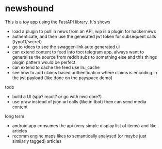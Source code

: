 # newshound

This is a toy app using the FastAPI library. It's shows

+ load a plugin to pull in news from an API, wip is a plugin for hackernews
+ authenticate, and then use the generated jwt token for subsequent calls (typo11/secret)
+ go to /docs to see the swagger-link auto generated ui 
+ can extend content to feed into tbot telegram app, always want to generalise the source from reddit subs to something else and this things plugin pattern would be perfect.
+ can extend to cache the feed use lru_cache
+ see how to add claims based authentication where claims is encoding in the jwt payload (like done on the payspace demo)

todo
+ build a UI (spa? react? or go with mvc core?)
+ use praw instead of json url calls (like in tbot) then can send media content

long term
+ android app consumes the api (very simple display list of items) and like articles
+ recomm engine maps likes to semantically analysed (or maybe just similarly tagged) articles

